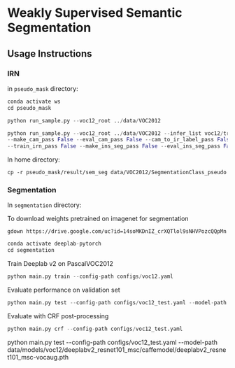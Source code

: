 # Weakly Supervised Semantic Segmentation

## Usage Instructions

### IRN

in `pseudo_mask` directory:

```python
conda activate ws
cd pseudo_mask
```

```python
python run_sample.py --voc12_root ../data/VOC2012
```

```python
python run_sample.py --voc12_root ../data/VOC2012 --infer_list voc12/train_aug.txt --train_cam_pass False \
--make_cam_pass False --eval_cam_pass False --cam_to_ir_label_pass False \
--train_irn_pass False --make_ins_seg_pass False --eval_ins_seg_pass False --make_sem_seg_pass False
```

In home directory:
```
cp -r pseudo_mask/result/sem_seg data/VOC2012/SegmentationClass_pseudo
```

### Segmentation

In `segmentation` directory:

To download weights pretrained on imagenet for segmentation
```
gdown https://drive.google.com/uc?id=14soMKDnIZ_crXQTlol9sNHVPozcQQpMn
```

```python
conda activate deeplab-pytorch
cd segmentation
```

Train Deeplab v2 on PascalVOC2012
```python
python main.py train --config-path configs/voc12.yaml
```

Evaluate performance on validation set

```python
python main.py test --config-path configs/voc12_test.yaml --model-path data/models/voc12/deeplabv2_resnet101_msc/train/checkpoint_final.pth
```

Evaluate with CRF post-processing
```python
python main.py crf --config-path configs/voc12_test.yaml
```


python main.py test --config-path configs/voc12_test.yaml --model-path data/models/voc12/deeplabv2_resnet101_msc/caffemodel/deeplabv2_resnet101_msc-vocaug.pth

